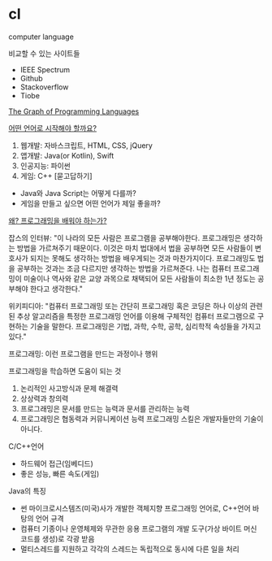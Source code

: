 # cl
computer language

비교할 수 있는 사이트들
* IEEE Spectrum
* Github
* Stackoverflow
* Tiobe

[The Graph of Programming Languages](https://neo4j.com/graphgist/the-graph-of-programming-languages)


[어떤 언어로 시작해야 할까요?](https://medium.com/code-states/%EB%B9%84%EC%A0%84%EA%B3%B5%EC%9E%90%EC%99%80-%EC%BD%94%EB%94%A9-2-%EC%96%B4%EB%96%A4-%EC%96%B8%EC%96%B4%EB%B6%80%ED%84%B0-%EB%B0%B0%EC%9B%8C%EC%95%BC-%ED%95%A0%EA%B9%8C-cda05c66e341)
1) 웹개발: 자바스크립트, HTML, CSS, jQuery
2) 앱개발: Java(or Kotlin), Swift
3) 인공지능: 파이썬
4) 게임: C++
[묻고답하기]
* Java와 Java Script는 어떻게 다를까?
* 게임을 만들고 싶으면 어떤 언어가 제일 좋을까?

[왜? 프로그래밍을 배워야 하는가?](http://schoolofweb.net/blog/posts/%EC%99%9C-%EB%AA%A8%EB%93%A0-%EC%82%AC%EB%9E%8C%EB%93%A4%EC%9D%B4-%ED%94%84%EB%A1%9C%EA%B7%B8%EB%9E%98%EB%B0%8D%EC%9D%84-%EB%B0%B0%EC%9B%8C%EC%95%BC-%ED%95%98%EB%8A%94%EA%B0%80/)

잡스의 인터뷰: "이 나라의 모든 사람은 프로그램을 공부해야한다. 프로그래밍은 생각하는 방법을 가르쳐주기 때문이다. 이것은 마치 법대에서 법을 공부하면 모든 사람들이 변호사가 되지는 못해도 생각하는 방법을 배우게되는 것과 마찬가지이다. 프로그래밍도 법을 공부하는 것과는 조금 다르지만 생각하는 방법을 가르쳐준다. 나는 컴퓨터 프로그래밍이 미술이나 역사와 같은 교양 과목으로 채택되어 모든 사람들이 최소한 1년 정도는 공부해야 한다고 생각한다."

위키피디아: "컴퓨터 프로그래밍 또는 간단히 프로그래밍 혹은 코딩은 하나 이상의 관련된 추상 알고리즘을 특정한 프로그래밍 언어를 이용해 구체적인 컴퓨터 프로그램으로 구현하는 기술을 말한다. 프로그래밍은 기법, 과학, 수학, 공학, 심리학적 속성들을 가지고 있다."

프로그래밍: 이런 프로그램을 만드는 과정이나 행위

프로그래밍을 학습하면 도움이 되는 것
1. 논리적인 사고방식과 문제 해결력
2. 상상력과 창의력
3. 프로그래밍은 문서를 만드는 능력과 문서를 관리하는 능력
4. 프로그래밍은 협동력과 커뮤니케이션 능력
프로그래밍 스킬은 개발자들만의 기술이 아니다.

C/C++언어
- 하드웨어 접근(임베디드)
- 좋은 성능, 빠른 속도(게임)

Java의 특징
- 썬 마이크로시스템즈(미국)사가 개발한 객체지향 프로그래밍 언어로, C++언어 바탕의 언어 규격
- 컴퓨터 기종이나 운영체제와 무관한 응용 프로그램의 개발 도구(가상 바이트 머신 코드를 생성)로 각광 받음
- 멀티스레드를 지원하고 각각의 스레드는 독립적으로 동시에 다른 일을 처리

